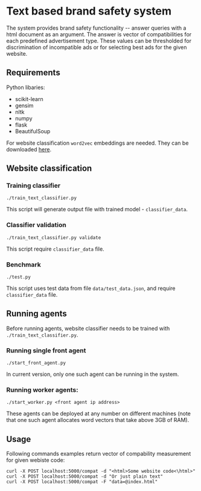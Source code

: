 Text based brand safety system
==============================

The system provides brand safety functionality --
answer queries with a html document as an argument.
The answer is vector of compatibilities for each predefined advertisement type.
These values can be thresholded for discrimination of incompatible
ads or for selecting best ads for the given website.

Requirements
-----------

Python libaries:
* scikit-learn
* gensim
* nltk
* numpy
* flask
* BeautifulSoup

For website classification `word2vec` embeddings are needed.
They can be downloaded
[here](https://drive.google.com/uc?id=0B7XkCwpI5KDYNlNUTTlSS21pQmM&export=download).

Website classification
-----------

### Training classifier ###
```
./train_text_classifier.py
```
This script will generate output file with trained model - `classifier_data`.

### Classifier validation ###
```
./train_text_classifier.py validate
```
This script require `classifier_data` file.

### Benchmark ###
```
./test.py
```
This script uses test data from file `data/test_data.json`,
and require `classifier_data` file.


Running agents
-----------
Before running agents, website classifier
needs to be trained with `./train_text_classifier.py`.

### Running single front agent ###
```
./start_front_agent.py
```
In current version, only one such agent can be running in the system.

### Running worker agents: ###
```
./start_worker.py <front agent ip address>
```
These agents can be deployed at any number on different machines
(note that one such agent allocates word vectors that take above 3GB of RAM).

Usage
-----------
Following commands examples return vector of compability measurement for given webiste code:
```
curl -X POST localhost:5000/compat -d "<html>Some website code<\html>"
curl -X POST localhost:5000/compat -d "Or just plain text"
curl -X POST localhost:5000/compat -F "data=@index.html"
```
